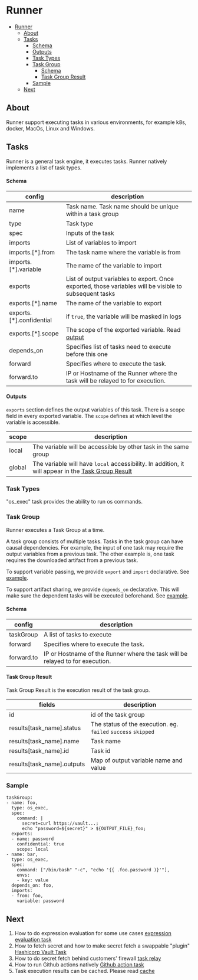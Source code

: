 # Runner
- [Runner](#runner)
  - [About](#about)
  - [Tasks](#tasks)
      - [Schema](#schema)
      - [Outputs](#outputs)
    - [Task Types](#task-types)
    - [Task Group](#task-group)
      - [Schema](#schema-1)
      - [Task Group Result](#task-group-result)
    - [Sample](#sample)
  - [Next](#next)
## About
Runner support executing tasks in various environments, for example k8s, docker, MacOs, Linux and Windows.

## Tasks
Runner is a general task engine, it executes tasks. Runner natively implements a list of task types.

#### Schema
| config | description
| ---  | ---
| name | Task name. Task name should be unique within a task group
| type | Task type
| spec | Inputs of the task
| imports | List of variables to import
| imports.[*].from | The task name where the variable is from
| imports.[*].variable | The name of the variable to import
| exports | List of output variables to export. Once exported, those variables will be visible to subsequent tasks 
| exports.[*].name | The name of the variable to export
| exports.[*].confidential | if `true`, the variable will be masked in logs
| exports.[*].scope | The scope of the exported variable. Read [output](#outputs)
| depends_on | Specifies list of tasks need to execute before this one
| forward | Specifies where to execute the task.
| forward.to | IP or Hostname of the Runner where the task will be relayed to for execution.

#### Outputs
`exports` section defines the output variables of this task. There is a scope field in every exported variable. The `scope` defines at which level the variable is accessible.

| scope | description
| --- | ---
| local | The variable will be accessible by other task in the same group
| global | The variable will have `local` accessibility. In addition, it will appear in the [Task Group Result](#task-group-result)

### Task Types
"os_exec" task provides the ability to run os commands.

### Task Group
Runner executes a Task Group at a time.

A task group consists of multiple tasks. Tasks in the task group can have causal dependencies. For example, the input of one task may require the output variables from a previous task. The other example is, one task requires the downloaded artifact from a previous task.

To support variable passing, we provide `export` and `import` declarative. See [example](#sample).

To support artifact sharing, we provide `depends_on` declarative. This will make sure the dependent tasks will be executed beforehand. See [example](#sample).

#### Schema
| config | description
| --- | ---
| taskGroup | A list of tasks to execute
| forward | Specifies where to execute the task.
| forward.to | IP or Hostname of the Runner where the task will be relayed to for execution.

#### Task Group Result
Task Group Result is the execution result of the task group.

| fields | description
| --- | ---
| id | id of the task group
| results[task_name].status | The status of the execution. eg. `failed` `success` `skipped`
| results[task_name].name | Task name
| results[task_name].id | Task id
| results[task_name].outputs | Map of output variable name and value

### Sample 
```
taskGroup: 
- name: foo,
  type: os_exec,
  spec:
    command: |
      secret=curl https://vault...;
      echo "password=${secret}" > ${OUTPUT_FILE}_foo;
  exports:
  - name: password
    confidential: true
    scope: local
- name: bar,
  type: os_exec,
  spec:
    command: ["/bin/bash" "-c", "echo '{{ .foo.password )}'"],
    envs:
    - key: value
  depends_on: foo,
  imports:
  - from: foo,
    variable: password
```

## Next
1. How to do expression evaluation for some use cases [expression evaluation task](./taskimpl/expreval/README.md)
2. How to fetch secret and how to make secret fetch a swappable "plugin" [Hashicorp Vault Task](./taskimpl/secretfetch/vault/README.md)
3. How to do secret fetch behind customers' firewall  [task relay](./task/forwardtasks/README.md)
4. How to run Github actions natively [Github action task](./taskimpl/github_action/README.md)
5. Task execution results can be cached. Please read [cache](./cache/README.md#cache)